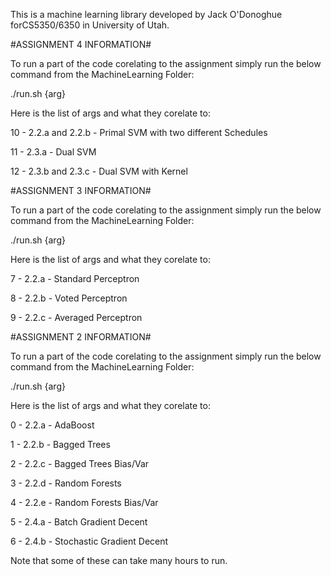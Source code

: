 This is a machine learning library developed by Jack O'Donoghue forCS5350/6350 in University of Utah.

#ASSIGNMENT 4 INFORMATION#

To run a part of the code corelating to the assignment simply run the below command from the MachineLearning Folder:

./run.sh {arg}

Here is the list of args and what they corelate to:

10 - 2.2.a and 2.2.b - Primal SVM with two different Schedules

11 - 2.3.a - Dual SVM

12 - 2.3.b and 2.3.c - Dual SVM with Kernel


#ASSIGNMENT 3 INFORMATION#

To run a part of the code corelating to the assignment simply run the below command from the MachineLearning Folder:

./run.sh {arg}

Here is the list of args and what they corelate to:

7 - 2.2.a - Standard Perceptron

8 - 2.2.b - Voted Perceptron

9 - 2.2.c - Averaged Perceptron


#ASSIGNMENT 2 INFORMATION#

To run a part of the code corelating to the assignment simply run the below command from the MachineLearning Folder:

./run.sh {arg}

Here is the list of args and what they corelate to:

0 - 2.2.a - AdaBoost

1 - 2.2.b - Bagged Trees

2 - 2.2.c - Bagged Trees Bias/Var

3 - 2.2.d - Random Forests

4 - 2.2.e - Random Forests Bias/Var

5 - 2.4.a - Batch Gradient Decent

6 - 2.4.b - Stochastic Gradient Decent

Note that some of these can take many hours to run.
